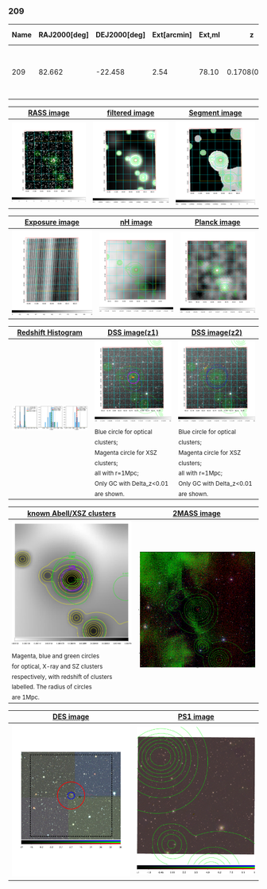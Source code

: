 <div STYLE="page-break-after: always;"></div>

### 209

|Name|RAJ2000[deg]|DEJ2000[deg] |Ext[arcmin]| Ext,ml | z | z_src| C|GC(XSZ,Delta_z<0.01)| GC(OPT,Delta_z<0.01)|GC| R_sig[arcmin] | R500[arcmin] | R500[Mpc]| CRsig[c/s] | CR500[c/s] |L500[1E44 erg/s]|F500[1E-12 erg/s/cm^2]| M500[1E14 Msun]|Tx[keV]|Cnt_sig|Beta|Rc[arcmin]|Comment|Alias|
|---|---|---|---|---|---|------|---|--------|---------|----------|---|---|---|---|---|---|---|---|---|---|---|---|---|---|
|209| 82.662| -22.458| 2.54| 78.10| 0.1708(0.005)| z1, z_xsz| B| MCXC, PSZ2, Tar, XB| A, W| A, MCXC, N, PSZ2, Tar, W, XB| 10.750| 6.535| 1.141| 0.258(0.035)| 0.243(0.033)| 3.871(0.275)| 4.782(0.340)| 4.99(0.17)| 6.10(0.13)| 112.8| 0.809(-0.123+0.122)| 4.078(-0.921+0.797)| -| k304|

|[RASS image](../image/209/209_img.pdf)|[filtered image](../image/209/209_fil.pdf)|[Segment image](../image/209/209_seg.pdf)|
|-------------------|--------------------|-------------------|
| <img src="../image/209/209_img.png" width="300">  | <img src="../image/209/209_fil.png" width="300">   | <img src="../image/209/209_seg.png" width="300">  |

|[Exposure image](../image/209/209_mex.pdf)| [nH image](../image/209/209_nh.pdf)| [Planck image](../image/209/209_p.pdf)|
|-------------------|--------------------|-------------------|
|<img src="../image/209/209_mex.png" width="300">   | <img src="../image/209/209_nh.png" width="300">    | <img src="../image/209/209_p.png" width="300"> |

|[Redshift Histogram](../image/209/209_zg.pdf) | [DSS image(z1)](../image/209/209_dss_z1.pdf)      |  [DSS image(z2)](../image/209/209_dss_z2.pdf)    |
|-------------------|--------------------|-------------------|
|<img src="../image/209/209_zg.png" width="300"> |<img src="../image/209/209_dss_z1.png" width="300"> <sub><br>Blue circle for optical clusters; <br>Magenta circle for XSZ clusters; <br>all with r=1Mpc; <br>Only GC with Delta_z<0.01 are shown. </sub>| <img src="../image/209/209_dss_z2.png" width="300"><sub><br>Blue circle for optical clusters; <br>Magenta circle for XSZ clusters; <br>all with r=1Mpc; <br>Only GC with Delta_z<0.01 are shown. </sub> |

|[known Abell/XSZ clusters](../image/209/209_gc.pdf) | [2MASS image](../image/209/209_2mass.pdf)      |
|-------------------|-------------------|
|<img src=../image/209/209_gc.png width="300"> <br><sub>Magenta, blue and green circles <br>for optical, X-ray and SZ clusters <br>respectively, with redshift of clusters <br>labelled. The radius of circles <br>are 1Mpc.</sub>|<img src="../image/209/209_2mass.png" width="300">  |

|[DES image](../image/209/209_des.pdf)   |[PS1 image](../image/209/209_ps1.pdf)            |
|-------------------|-------------------|
| <img src="../image/209/209_des.pdf" width="300">  | <img src="../image/209/209_ps1.pdf" width="300">  |
